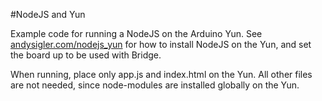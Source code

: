 #NodeJS and Yun

Example code for running a NodeJS on the Arduino Yun. See [andysigler.com/nodejs_yun](andysigler.com/nodejs_yun) for how to install NodeJS on the Yun, and set the board up to be used with Bridge.

When running, place only app.js and index.html on the Yun. All other files are not needed, since node-modules are installed globally on the Yun.